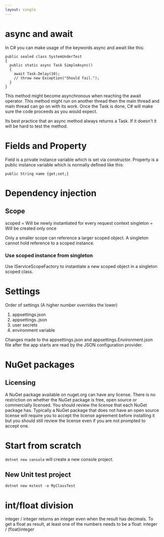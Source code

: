 ```yaml
---
layout: single
---
```


# async and await
In C# you can make usage of the keywords async and await like this:
```
public sealed class SystemUnderTest
{
  public static async Task SimpleAsync()
  {
    await Task.Delay(10);
    // throw new Exception("Should fail.");
  }
}
```

This method might become asynchronous when reaching the await operator. This method might run on another thread then the main thread and main thread can go on with its work. 
Once the Task is done, C# will make sure the code proceeds as you would expect. 

Its best practice that an async method always returns a Task. If it doesn't it will be hard to test the method. 

# Fields and Property
Field is a private instance variable which is set via constructor. 
Property is a public instance variable which is normally defined like this: 
```
public String name {get;set;}
```

# Dependency injection

## Scope
scoped = Will be newly instantiated for every request context
singleton = Will be created only once

Only a smaller scope can reference a larger scoped object. A singleton cannot hold reference to a scoped instance.  

### Use scoped instance from singleton
Use IServiceScopeFactory to instantiate a new scoped object in a singleton scoped class. 

# Settings
Order of settings (A higher number overrides the lower)

1. appsettings.json
2. appsettings.<Environment>.json
3. user secrets
4. environment variable 

Changes made to the appsettings.json and appsettings.Environment.json file after the app starts are read by the JSON configuration provider.

# NuGet packages
## Licensing
A NuGet package available on nuget.org can have any license.
There is no restriction on whether the NuGet package is free, open source or commercially licensed.
You should review the license that each NuGet package has. 
Typically a NuGet package that does not have an open source license will require you to accept the license agreement before installing it but you should still review the license even if you are not prompted to accept one.

# Start from scratch
```dotnet new console```  will create a new console project. 

## New Unit test project
```dotnet new mstest -o MyClassTest```

# int/float division
integer / integer returns an integer even when the result has decimals. To get a float as result, at least one of the
numbers needs to be a float: integer / (float)integer  